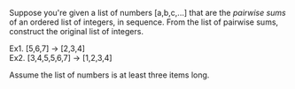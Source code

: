Suppose you're given a list of numbers [a,b,c,...] that are the _pairwise sums_ of an ordered list of integers, in sequence.
From the list of pairwise sums, construct the original list of integers.

Ex1. [5,6,7] -> [2,3,4]  
Ex2. [3,4,5,5,6,7] -> [1,2,3,4]

Assume the list of numbers is at least three items long.

